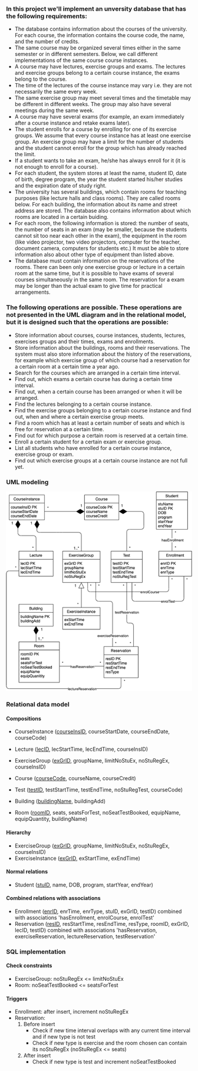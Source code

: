 ### In this project we'll implement an unversity database that has the following requirements:
- The database contains information about the courses of the university. For each course, the
information contains the course code, the name, and the number of credits.
- The same course may be organized several times either in the same semester or in different
semesters. Below, we call different implementations of the same course course instances.
- A course may have lectures, exercise groups and exams. The lectures and exercise groups
belong to a certain course instance, the exams belong to the course.
- The time of the lectures of the course instance may vary i.e. they are not necessarily the same
every week.
- The same exercise group may meet several times and the timetable may be different in different
weeks. The group may also have several meetings during the same week.
- A course may have several exams (for example, an exam immediately after a course instance
and retake exams later).
- The student enrolls for a course by enrolling for one of its exercise groups. We assume that
every course instance has at least one exercise group. An exercise group may have a limit for the number of students and the student cannot enroll for the group which has already reached the limit.
- If a student wants to take an exam, he/she has always enroll for it (it is not enough to enroll for a course).
- For each student, the system stores at least the name, student ID, date of birth, degree program, the year the student started his/her studies and the expiration date of study right.
- The university has several buildings, which contain rooms for teaching purposes (like lecture halls and class rooms). They are called rooms below. For each building, the information about its name and street address are stored. The database also contains information about which rooms are located in a certain buiding.
- For each room, the following information is stored: the number of seats, the number of seats in an exam (may be smaller, because the students cannot sit too near each other in the exam), the equipment in the room (like video projector, two video projectors, computer for the teacher, document camera, computers for students etc.) It must be able to store information also about other type of equipment than listed above.
- The database must contain information on the reservations of the rooms. There can been only one exercise group or lecture in a certain room at the same time, but it is possible to have exams of several courses simultaneously in the same room. The reservation for a exam may be longer than the actual exam to give time for practical arrangements.

### The following operations are possible. These operations are not presented in the UML diagram and in the relational model, but it is designed such that the operations are possible:
- Store information about courses, course instances, students, lectures, exercises groups and their times, exams and enrollments.
- Store information about the buildings, rooms and their reservations. The system must also store information about the history of the reservations, for example which exercise group of which course had a reservation for a certain room at a certain time a year ago.
- Search for the courses which are arranged in a certain time interval.
- Find out, which exams a certain course has during a certain time interval.
- Find out, when a certain course has been arranged or when it will be arranged.
- Find the lectures belonging to a certain course instance.
- Find the exercise groups belonging to a certain course instance and find out, when and where a
certain exercise group meets.
- Find a room which has at least a certain number of seats and which is free for reservation at a
certain time.
- Find out for which purpose a certain room is reserved at a certain time.
- Enroll a certain student for a certain exam or exercise group.
- List all students who have enrolled for a certain course instance, exercise group or exam.
- Find out which exercise groups at a certain course instance are not full yet.

### UML modeling

![png](images/p1.png)

### Relational data model

#### Compositions
- CourseInstance (<u>courseInsID</u>, courseStartDate, courseEndDate, courseCode)
- Lecture (<u>lecID</u>, lecStartTime, lecEndTime, courseInsID)
- ExerciseGroup (<u>exGrID</u>, groupName, limitNoStuEx, noStuRegEx, courseInsID)


- Course (<u>courseCode</u>, courseName, courseCredit)
- Test (<u>testID</u>, testStartTime, testEndTime, noStuRegTest, courseCode)


- Building (<u>buildingName</u>, buildingAdd)
- Room (<u>roomID</u>, seats, seatsForTest, noSeatTestBooked, equipName, equipQuantity, buildingName)


#### Hierarchy
- ExerciseGroup (<u>exGrID</u>, groupName, limitNoStuEx, noStuRegEx, courseInsID)
- ExerciseInstance (<u>exGrID</u>, exStartTime, exEndTime)

#### Normal relations
- Student (<u>stuID</u>, name, DOB, program, startYear, endYear)

#### Combined relations with associations
- Enrollment (<u>enrID</u>, enrTime, enrType, stuID, exGrID, testID) combined with associations 'hasEnrollment, enrolCourse, enrolTest'
- Reservation (<u>resID</u>, resStartTime, resEndTime, resType, roomID, exGrID, lecID, testID) combined with associations 'hasReservation, exerciseReservation, lectureReservation, testReservation'

### SQL implementation

#### Check constraints
- ExerciseGroup: noStuRegEx <= limitNoStuEx
- Room: noSeatTestBooked <= seatsForTest

#### Triggers
- Enrollment: after insert, increment noStuRegEx
- Reservation: 
    1. Before insert
        + Check if new time interval overlaps with any current time interval and if new type is not test
        + Check if new type is exercise and the room chosen can contain its noStuRegEx (noStuRegEx <= seats)
    2. After insert
        + Check if new type is test and increment noSeatTestBooked
